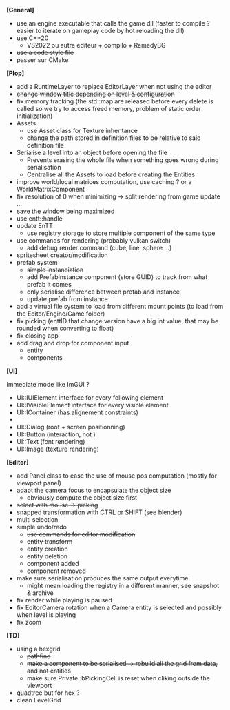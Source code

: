 
**[General]**
- use an engine executable that calls the game dll (faster to compile ? easier to iterate on gameplay code by hot reloading the dll)
- use C++20
	- VS2022 ou autre éditeur + compilo + RemedyBG
- ~~use a code style file~~
- passer sur CMake


**[Plop]**

- add a RuntimeLayer to replace EditorLayer when not using the editor
- ~~change window title depending on level & configuration~~
- fix memory tracking (the std::map are released before every delete is called so we try to access freed memory, problem of static order initialization)
- Assets
	- use Asset class for Texture inheritance
	- change the path stored in definition files to be relative to said definition file
- Serialise a level into an object before opening the file
	- Prevents erasing the whole file when something goes wrong during serialisation 
	- Centralise all the Assets to load before creating the Entities
- improve world/local matrices computation, use caching ? or a WorldMatrixComponent
- fix resolution of 0 when minimizing -> split rendering from game update ...
- save the window being maximized
- ~~use entt::handle~~
- update EnTT
	- use registry storage to store multiple component of the same type
- use commands for rendering (probably vulkan switch)
	- add debug render command (cube, line, sphere ...)
- spritesheet creator/modification
- prefab system
	- ~~simple instanciation~~
	- add PrefabInstance component (store GUID) to track from what prefab it comes
	- only serialise difference between prefab and instance
	- update prefab from instance
- add a virtual file system to load from different mount points (to load from the Editor/Engine/Game folder)
- fix picking (enttID that change version have a big int value, that may be rounded when converting to float)
- fix closing app
- add drag and drop for component input
	- entity
	- components


**[UI]**

Immediate mode like ImGUI ?
- UI::IUIElement interface for every following element
- UI::IVisibleElement interface for every visible element
- UI::IContainer (has alignement constraints)
- 
- UI::Dialog (root + screen positionning)
- UI::Button (interaction, not )
- UI::Text (font rendering)
- UI::Image (texture rendering)




**[Editor]**

- add Panel class to ease the use of mouse pos computation (mostly for viewport panel)
- adapt the camera focus to encapsulate the object size
	- obviously compute the object size first
- ~~select with mouse -> picking~~
- snapped transformation with CTRL or SHIFT (see blender)
- multi selection
- simple undo/redo
	- ~~use commands for editor modification~~
	- ~~entity transform~~
	- entity creation
	- entity deletion
	- component added
	- component removed
- make sure serialisation produces the same output everytime
	- might mean loading the registry in a different manner, see snapshot & archive
- fix render while playing is paused
- fix EditorCamera rotation when a Camera entity is selected and possibly when level is playing
- fix zoom


**[TD]**

- using a hexgrid
	- ~~pathfind~~
	- ~~make a component to be serialised -> rebuild all the grid from data, and not entities~~
	- make sure Private::bPickingCell is reset when cliking outside the viewport
- quadtree but for hex ?
- clean LevelGrid

